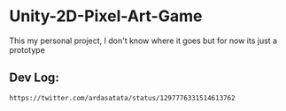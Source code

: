 # Unity-2D-Pixel-Art-Game

This my personal project, I don't know where it goes but for now its just a prototype

## Dev Log:

```bash
https://twitter.com/ardasatata/status/1297776331514613762
```
